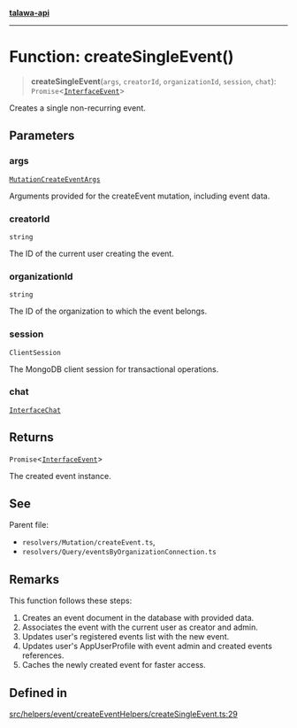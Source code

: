 [**talawa-api**](../../../../../README.md)

***

# Function: createSingleEvent()

> **createSingleEvent**(`args`, `creatorId`, `organizationId`, `session`, `chat`): `Promise`\<[`InterfaceEvent`](../../../../../models/Event/interfaces/InterfaceEvent.md)\>

Creates a single non-recurring event.

## Parameters

### args

[`MutationCreateEventArgs`](../../../../../types/generatedGraphQLTypes/type-aliases/MutationCreateEventArgs.md)

Arguments provided for the createEvent mutation, including event data.

### creatorId

`string`

The ID of the current user creating the event.

### organizationId

`string`

The ID of the organization to which the event belongs.

### session

`ClientSession`

The MongoDB client session for transactional operations.

### chat

[`InterfaceChat`](../../../../../models/Chat/interfaces/InterfaceChat.md)

## Returns

`Promise`\<[`InterfaceEvent`](../../../../../models/Event/interfaces/InterfaceEvent.md)\>

The created event instance.

## See

Parent file:
- `resolvers/Mutation/createEvent.ts`,
- `resolvers/Query/eventsByOrganizationConnection.ts`

## Remarks

This function follows these steps:
1. Creates an event document in the database with provided data.
2. Associates the event with the current user as creator and admin.
3. Updates user's registered events list with the new event.
4. Updates user's AppUserProfile with event admin and created events references.
5. Caches the newly created event for faster access.

## Defined in

[src/helpers/event/createEventHelpers/createSingleEvent.ts:29](https://github.com/Suyash878/talawa-api/blob/b5a9d8b4a1ea678a3d6f5b710b3721f91a3052fc/src/helpers/event/createEventHelpers/createSingleEvent.ts#L29)
